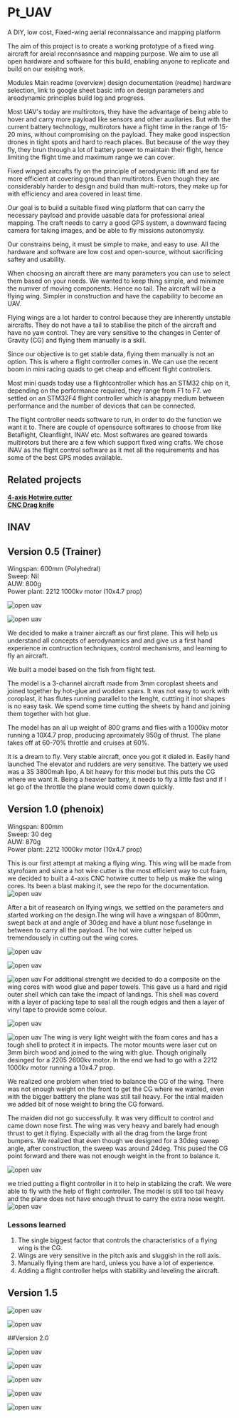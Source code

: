 # Pt_UAV
A DIY, low cost, Fixed-wing aerial reconnaissance and mapping platform

The aim of this project is to create a working prototype of a fixed wing aircraft for areial reconnsasnce and mapping purpose. We aim to use all open hardware and software for this build, enabling anyone to replicate and build on our exisitng work.


Modules
Main readme (overview)
design documentation (readme)
hardware selection, link to google sheet
basic info on design parameters and areodynamic principles
build log and progress.


Most UAV's today are multirotors, they have the advantage of being able to hover and carry more payload like sensors and other auxilaries. But with the current battery technology, multirotors have a flight time in the range of 15- 20 mins, without compromising on the payload. They make good inspection drones in tight spots and hard to reach places. But because of the way they fly, they brun through a lot of battery power to maintain their flight, hence limiting the flight time and maximum range we can cover.

Fixed winged aircrafts fly on the principle of aerodynamic lift and are far more efficient at covering ground than multirotors. Even though they are considerably harder to design and build than multi-rotors, they make up for with efficiency and area covered in least time.

Our goal is to build a suitable fixed wing platform that can carry the necessary payload and provide uasable data for professional arieal mapping. The craft needs to carry a good GPS system, a downward facing camera for taking images, and be able to fly missions autonomysly.

Our constrains being, it must be simple to make, and easy to use. All the hardware and software are low cost and open-source, without sacrificing saftey and usability.

When choosing an aircraft there are many parameters you can use to select them based on your needs. We wanted to keep thing simple, and minimze the numver of moving components. Hence no tail. The aircraft will be a flying wing. Simpler in construction and have the capability to become an UAV.

Flying wings are a lot harder to control because they are inherently unstable aircrafts. They do not have a tail to stabilise the pitch of the aircraft and have no yaw control. They are very sensitive to the changes in Center of Gravity (CG) and flying them manually is a skill.

Since our objective is to get stable data, flying them manually is not an option. This is where a flight controller comes in. We can use the recent boom in mini racing quads to get cheap and efficent flight controllers.

Most mini quads today use a flightcontroller which has an STM32 chip on it, depending on the performance required, they range from F1 to F7. we settled on an STM32F4 flight controller which is ahappy medium between performance and the number of devices that can be connected.

The flight controller needs software to run, in order to do the function we want it to. There are couple of opensource softwares to choose from like Betaflight, Cleanflight, INAV etc. Most softwares are geared towards multirotors but there are a few which support fixed wing crafts. We chose INAV as the flight control software as it met all the requirements and has some of the best GPS modes available.

## Related projects
 [**4-axis Hotwire cutter**](https://github.com/rahulsarchive/4AxisFoamCutter)  
 [**CNC Drag knife**](https://github.com/rahulsarchive/cncdragknife)  
## INAV  

## Version 0.5 (Trainer)

Wingspan: 600mm (Polyhedral)  
Sweep: Nil  
AUW: 800g  
Power plant: 2212 1000kv motor (10x4.7 prop)  

![open uav](Images/t1.jpg)

![open uav](Images/t2.jpg)


We decided to make a trainer aircraft as our first plane. This will help us understand all concepts of aerodynamics and and give us a first hand experience in contruction techniques, control mechanisms, and learning to fly an aircraft.

We built a model based on the fish from flight test.

The model is a 3-channel aircraft made from 3mm coroplast sheets and joined together by hot-glue and wodden spars. It was not easy to work with coroplast, it has flutes running parallel to the lenght, cuttting it inot shapes is no easy task. We spend some time cutting the sheets by hand and joining them together with hot glue.

 The model has an all up weight of 800 grams and flies with a 1000kv motor running a 10X4.7 prop, producing aproximately 950g of thrust. The plane takes off at 60-70% throttle and cruises at 60%.

It is a dream to fly. Very stable aircraft, once you got it dialed in. Easily hand launched The elevator and rudders are very sensitive. The battery we used was a 3S 3800mah lipo, A bit heavy for this model but this puts the CG where we want it. Being a heavier battery, it needs to fly a little fast and if I let go of the throttle the plane would come down quickly.


## Version 1.0 (phenoix)

Wingspan: 800mm  
Sweep: 30 deg  
AUW: 870g  
Power plant: 2212 1000kv motor (10x4.7 prop)  




This is our first attempt at making a flying wing. This wing will be made from styrofoam and since a hot wire cutter is the most efficient way to cut foam, we decided to built a 4-axis CNC hotwire cutter to help us make the wing cores. Its been a blast making it, see the repo for the documentation.
![open uav](Images/dw1.png)

After a bit of reasearch on lfying wings, we settled on the parameters and started working on the design.The wing will have a wingspan of 800mm, swept back at and angle of 30deg and have a blunt nose fuselange in between to carry all the payload. The hot wire cutter helped us tremendousely in cutting out the wing cores. 

![open uav](Images/hw1.jpg)

![open uav](Images/hw3.jpg)

![open uav](Images/asm1.jpg)
For additional strenght we decided to do a composite on the wing cores with wood glue and paper towels. This gave us a hard and rigid outer shell which can take the impact of landings. This shell was coverd with a layer of packing tape to seal all the rough edges and then a layer of vinyl tape to provide some colour.

![open uav](Images/asm2.jpg)

![open uav](Images/asm3.jpg)
The wing is very light weight with the foam cores and has a tough shell to protect it in impacts. The motor mounts were laser cut on 3mm birch wood and joined to the wing with glue. Though originally desinged for a 2205 2600kv motor. In the end we had to go with a 2212 1000kv motor running a 10x4.7 prop.

We realized one problem when tried to balance the CG of the wing. There was not enough weight on the front to get the CG where we wanted, even with the bigger batttery the plane was still tail heavy. For the intial maiden we added bit of nose weight to bring the CG forward.

The maiden did not go successfully. It was very difficult to control and came down nose first. The wing was very heavy and barely had enough thrust to get it flying. Especially with all the drag from the large front bumpers. We realized that even though we designed for a 30deg sweep angle, after construction, the sweep was around 24deg. This pused the CG point forward and there was not enough weight in the front to balance it.

![open uav](Images/asm4.jpg)

we tried putting a flight controller in it to help in stablizing the craft. We were able to fly with the help of flight controller. The model is still too tail heavy and the plane does not have enough thrust to carry the extra nose weight.
![open uav](Images/ph1.jpg)

### Lessons learned

1. The single biggest factor that controls the characteristics of a flying wing is the CG.  
2. Wings are very sensitive in the pitch axis and sluggish in the roll axis.  
3. Manually flying them are hard, unless you have a lot of experience.  
4. Adding a flight controller helps with stability and leveling the aircraft.  

## Version 1.5

![open uav](Images/dw2.png)

![open uav](Images/dw3.png)


##Version 2.0

![open uav](Images/nw0.png)

![open uav](Images/nw01.png)

![open uav](Images/nw1.jpg)

![open uav](Images/mw3.jpg)

![open uav](Images/mw4.jpg)






